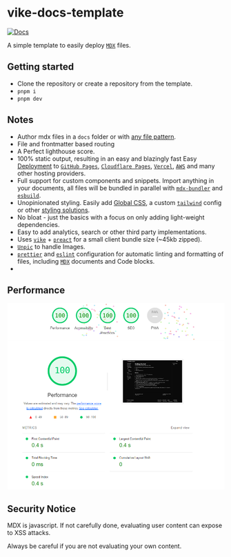 # vike-docs-template

[![Docs](https://img.shields.io/badge/docs-online-green)](https://vike-docs-template.nicozweifel.com/)

A simple template to easily deploy [`MDX`](https://mdxjs.com/) files.

## Getting started

- Clone the repository or create a repository from the template.
- `pnpm i`
- `pnpm dev`

## Notes

- Author mdx files in a `docs` folder or with [any file pattern](/configuration#options).
- File and frontmatter based routing
- A Perfect lighthouse score.
- 100% static output, resulting in an easy and blazingly fast Easy [Deployment](/deploy) to [`GitHub Pages`](https://pages.github.com/), [`Cloudflare Pages`](https://pages.cloudflare.com/), [`Vercel`](https://vercel.com/), [`AWS`](https://aws.amazon.com/) and many other hosting providers.
- Full support for custom components and snippets. Import anything in your documents, all files will be bundled in parallel with [`mdx-bundler`](https://github.com/kentcdodds/mdx-bundler) and [`esbuild`](https://esbuild.github.io/).
- Unopinionated styling. Easily add [Global CSS](/customization/ui/styling#global-css), a custom [`tailwind`](/customization/ui/styling#tailwind) config or other [styling solutions](/customization/ui/styling).
- No bloat - just the basics with a focus on only adding light-weight dependencies.
- Easy to add analytics, search or other third party implementations.
- Uses [`vike`](https://vike.dev/) + [`preact`](https://preactjs.com/) for a small client bundle size (~45kb zipped).
- [`Unpic`](https://unpic.pics/) to handle Images.
- [`prettier`](https://prettier.io/) and [`eslint`](https://eslint.org/) configuration for automatic linting and formatting of files, including [`MDX`](https://mdxjs.com/) documents and Code blocks.
-

## Performance

![Lighthouse results](/public/lighthouse.png)

## Security Notice

MDX is javascript. If not carefully done, evaluating user content can expose to XSS attacks.

Always be careful if you are not evaluating your own content.

